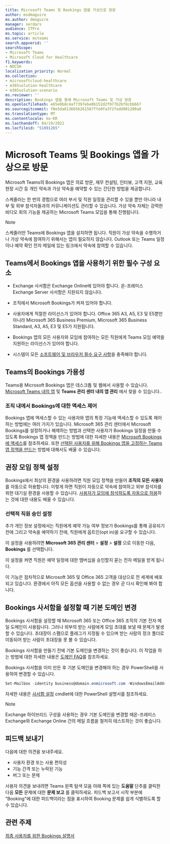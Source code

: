 ```yaml
---
title: Microsoft Teams 및 Bookings 앱을 가상으로 방문
author: msdmaguire
ms.author: dmaguire
manager: serdars
audience: ITPro
ms.topic: article
ms.service: msteams
search.appverid: ''
searchScope:
- Microsoft Teams
- Microsoft Cloud for Healthcare
f1.keywords:
- NOCSH
localization_priority: Normal
ms.collection:
- microsoftcloud-healthcare
- m365solution-healthcare
- m365solution-scenario
ms.reviewer: ''
description: Bookings 앱을 통해 Microsoft Teams 및 가상 방문
ms.openlocfilehash: e65e0b8c4af7397ebe0b152d2f977b2bf8cbb667
ms.sourcegitcommit: f0e5da6136656261567ffe0fa3f2fedd901209a8
ms.translationtype: MT
ms.contentlocale: ko-KR
ms.lasthandoff: 04/19/2021
ms.locfileid: "51891265"
---
```

# <a name="virtual-visits-with-microsoft-teams-and-the-bookings-app"></a>Microsoft Teams 및 Bookings 앱을 가상으로 방문

Microsoft Teams의 Bookings 앱은 의료 방문, 재무 컨설팅, 인터뷰, 고객 지원, 교육 현장 시간 등 개인 약속과 가상 약속을 예약할 수 있는 간단한 방법을 제공합니다.

스케줄러는 한 번의 경험으로 여러 부서 및 직원 일정을 관리할 수 있을 뿐만 아니라 내부 및 외부 참석자들과의 커뮤니케이션도 관리할 수 있습니다. 가상 약속 자체는 강력한 비디오 회의 기능을 제공하는 Microsoft Teams 모임을 통해 진행됩니다.

> [!NOTE]
> 스케줄러만 Teams에 Bookings 앱을 설치하면 됩니다. 직원이 가상 약속을 수행하거나 가상 약속에 참여하기 위해서는 앱이 필요하지 않습니다. Outlook 또는 Teams 일정이나 예약 확인 전자 메일에 있는 링크에서 약속에 참여할 수 있습니다.

## <a name="prerequisites-for-using-the-bookings-app-in-teams"></a>Teams에서 Bookings 앱을 사용하기 위한 필수 구성 요소

- Exchange 사서함은 Exchange Online에 있어야 합니다. 온-프레미스 Exchange Server 사서함은 지원되지 않습니다.

- 조직에서 Microsoft Bookings가 켜져 있어야 합니다.

- 사용자에게 적절한 라이선스가 있어야 합니다. Office 365 A3, A5, E3 및 E5뿐만 아니라 Microsoft 365 Business Premium, Microsoft 365 Business Standard, A3, A5, E3 및 E5가 지원됩니다.

- Bookings 앱의 모든 사용자와 모임에 참여하는 모든 직원에게 Teams 모임 예약을 지원하는 라이선스가 있어야 합니다.

- 시스템이 모든 [소프트웨어 및 브라우저 필수 요구 사항](hardware-requirements-for-the-teams-app.md)을 충족해야 합니다.

## <a name="availability-of-bookings-in-teams"></a>Teams의 Bookings 가용성

Teams용 Microsoft Bookings 앱은 데스크톱 및 웹에서 사용할 수 있습니다. [Microsoft Teams 내의 앱](https://teams.microsoft.com/l/app/4c4ec2e8-4a2c-4bce-8d8f-00fc664a4e5b?source=store-copy-link) 및 **Teams 관리 센터 내의 앱 관리** 에서 찾을 수 있습니다..

### <a name="control-access-to-bookings-within-your-organization"></a>조직 내에서 Bookings에 대한 액세스 제어

Bookings 앱에 액세스할 수 있는 사용자와 앱의 특정 기능에 액세스할 수 있도록 제어하는 방법에는 여러 가지가 있습니다. Microsoft 365 관리 센터에서 Microsoft Bookings를 설정하거나 해제하는 방법과 선택한 사용자가 Bookings 일정을 만들 수 있도록 Bookings 앱 정책을 만드는 방법에 대한 자세한 내용은 [Microsoft Bookings에 액세스](https://support.microsoft.com/en-us/office/get-access-to-microsoft-bookings-5382dc07-aaa5-45c9-8767-502333b214ce)를 참조하세요. 또한 [선택된 사용자를 위해 Bookings 앱을 고정하는 Teams 앱 정책을 만드는](teams-app-setup-policies.md) 방법에 대해서도 배울 수 있습니다.

## <a name="recommended-meeting-policy-settings"></a>권장 모임 정책 설정

Bookings에서 최상의 환경을 사용하려면 직원 모임 정책을 만들어 **조직의 모든 사용자** 를 자동으로 허용합니다. 이렇게 하면 직원이 자동으로 약속에 참여하고 외부 참석자를 위한 대기실 환경을 사용할 수 있습니다. [사용자가 모임에 참석하도록 자동으로 허용](meeting-policies-participants-and-guests.md#automatically-admit-people)하는 것에 대한 내용도 배울 수 있습니다.

### <a name="optional-staff-approvals-setting"></a>선택적 직원 승인 설정

추가 개인 정보 설정에서는 직원에게 예약 가능 여부 정보가 Bookings를 통해 공유되기 전에 그리고 약속을 예약하기 전에, 직원에게 옵트인(opt in)을 요구할 수 있습니다.  

이 설정을 사용하려면 **Microsoft 365 관리 센터** \> **설정** \> **설정** 으로 이동한 다음, **Bookings** 를 선택합니다.

이 설정을 켜면 직원은 예약 일정에 대한 멤버십을 승인할지 묻는 전자 메일을 받게 됩니다.  

이 기능은 점차적으로 Microsoft 365 및 Office 365 고객을 대상으로 전 세계에 배포되고 있습니다. 환경에서 아직 모든 옵션을 사용할 수 없는 경우 곧 다시 확인해 봐야 합니다.

## <a name="changing-your-default-domain-when-setting-up-bookings-mailboxes"></a>Bookings 사서함을 설정할 때 기본 도메인 변경

Bookings 사서함을 설정할 때 Microsoft 365 또는 Office 365 조직의 기본 전자 메일 도메인이 사용됩니다. 그러나 외부의 받는 사람에게 모임 초대를 보낼 때 문제가 발생할 수 있습니다. 초대장이 스팸으로 플래그가 지정될 수 있으며 받는 사람의 정크 폴더로 이동되어 받는 사람이 초대장을 못 볼 수 있습니다.

Bookings 사서함을 만들기 전에 기본 도메인을 변경하는 것이 좋습니다. 이 작업을 하는 방법에 대한 자세한 내용은 [도메인 FAQ](/microsoft-365/admin/setup/domains-faq#how-do-i-set-or-change-the-default-domain-in-office-365)를 참조하세요.

Bookings 사서함을 이미 만든 후 기본 도메인을 변경해야 하는 경우 PowerShell을 사용하여 변경할 수 있습니다.

```PowerShell
Set-Mailbox -identity business@domain.onmicrosoft.com -WindowsEmailAddress business@domain.com -EmailAddresses business@domain.com
```

자세한 내용은 [사서함 설정](/powershell/module/exchange/mailboxes/set-mailbox) cmdlet에 대한 PowerShell 설명서를 참조하세요.

> [!NOTE]
> Exchange 하이브리드 구성을 사용하는 경우 기본 도메인을 변경할 때온-프레미스 Exchange와 Exchange Online 간의 메일 흐름을 철저히 테스트하는 것이 좋습니다.

## <a name="sending-feedback"></a>피드백 보내기

다음에 대한 의견을 보내주세요.

  - 사용자 환경 또는 사용 편의성
  - 기능 간격 또는 누락된 기능
  - 버그 또는 문제
  
사용자 의견을 보내려면 Teams 왼쪽 탐색 모음 아래 쪽에 있는 **도움말** 단추를 클릭한 다음 **모든** 문제에 대한 **문제 보고** 를 클릭하세요. 피드백 보고서 시작 부분에 "Booking"에 대한 피드백이라는 점을 표시하여 Booking 문제를 쉽게 식별하도록 할 수 있습니다.

## <a name="related-topics"></a>관련 주제


  [최종 사용자를 위한 Bookings 설명서](https://support.office.com/en-us/article/apps-and-services-cc1fba57-9900-4634-8306-2360a40c665b?ui=en-US&rs=en-US&ad=US#PickTab=Bookings)